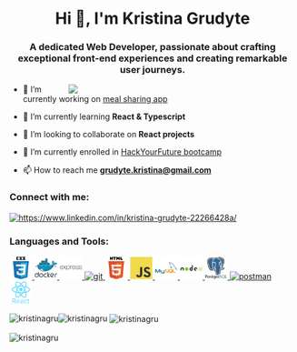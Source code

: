 <h1 align="center">Hi 👋, I'm Kristina Grudyte</h1>
<h3 align="center">A dedicated Web Developer, passionate about crafting exceptional front-end experiences and creating remarkable user journeys.</h3>
<img align="right" width="400" src="https://media1.giphy.com/media/13HgwGsXF0aiGY/giphy.gif" />

- 🔭 I’m currently working on [meal sharing app](https://github.com/KristinaGru/meal-sharing)

- 🌱 I’m currently learning **React & Typescript**

- 👯 I’m looking to collaborate on **React projects**

- 🤝 I’m currently enrolled in [HackYourFuture bootcamp](https://www.hackyourfuture.dk/)

- 📫 How to reach me **grudyte.kristina@gmail.com**

<h3 align="left">Connect with me:</h3>
<p align="left">
<a href="https://linkedin.com/in/https://www.linkedin.com/in/kristina-grudyte-22266428a/" target="blank"><img align="center" src="https://raw.githubusercontent.com/rahuldkjain/github-profile-readme-generator/master/src/images/icons/Social/linked-in-alt.svg" alt="https://www.linkedin.com/in/kristina-grudyte-22266428a/" height="30" width="40" /></a>
</p>

<h3 align="left">Languages and Tools:</h3>
<p align="left"> <a href="https://www.w3schools.com/css/" target="_blank" rel="noreferrer"> <img src="https://raw.githubusercontent.com/devicons/devicon/master/icons/css3/css3-original-wordmark.svg" alt="css3" width="40" height="40"/> </a> <a href="https://www.docker.com/" target="_blank" rel="noreferrer"> <img src="https://raw.githubusercontent.com/devicons/devicon/master/icons/docker/docker-original-wordmark.svg" alt="docker" width="40" height="40"/> </a> <a href="https://expressjs.com" target="_blank" rel="noreferrer"> <img src="https://raw.githubusercontent.com/devicons/devicon/master/icons/express/express-original-wordmark.svg" alt="express" width="40" height="40"/> </a> <a href="https://git-scm.com/" target="_blank" rel="noreferrer"> <img src="https://www.vectorlogo.zone/logos/git-scm/git-scm-icon.svg" alt="git" width="40" height="40"/> </a> <a href="https://www.w3.org/html/" target="_blank" rel="noreferrer"> <img src="https://raw.githubusercontent.com/devicons/devicon/master/icons/html5/html5-original-wordmark.svg" alt="html5" width="40" height="40"/> </a> <a href="https://developer.mozilla.org/en-US/docs/Web/JavaScript" target="_blank" rel="noreferrer"> <img src="https://raw.githubusercontent.com/devicons/devicon/master/icons/javascript/javascript-original.svg" alt="javascript" width="40" height="40"/> </a> <a href="https://www.mysql.com/" target="_blank" rel="noreferrer"> <img src="https://raw.githubusercontent.com/devicons/devicon/master/icons/mysql/mysql-original-wordmark.svg" alt="mysql" width="40" height="40"/> </a> <a href="https://nodejs.org" target="_blank" rel="noreferrer"> <img src="https://raw.githubusercontent.com/devicons/devicon/master/icons/nodejs/nodejs-original-wordmark.svg" alt="nodejs" width="40" height="40"/> </a> <a href="https://www.postgresql.org" target="_blank" rel="noreferrer"> <img src="https://raw.githubusercontent.com/devicons/devicon/master/icons/postgresql/postgresql-original-wordmark.svg" alt="postgresql" width="40" height="40"/> </a> <a href="https://postman.com" target="_blank" rel="noreferrer"> <img src="https://www.vectorlogo.zone/logos/getpostman/getpostman-icon.svg" alt="postman" width="40" height="40"/> </a> <a href="https://reactjs.org/" target="_blank" rel="noreferrer"> <img src="https://raw.githubusercontent.com/devicons/devicon/master/icons/react/react-original-wordmark.svg" alt="react" width="40" height="40"/> </a> </p>
<img align="left" src="https://www.codewars.com/users/KristinaGru/badges/large" alt="kristinagru" />
<p><img align="left" src="https://github-readme-stats.vercel.app/api/top-langs?username=kristinagru&show_icons=true&locale=en&layout=compact" alt="kristinagru" />
  
</p>

<p>&nbsp;<img align="center" src="https://github-readme-stats.vercel.app/api?username=kristinagru&show_icons=true&locale=en" alt="kristinagru" /></p>

<p><img align="center" src="https://github-readme-streak-stats.herokuapp.com/?user=kristinagru&" alt="kristinagru" /></p>
